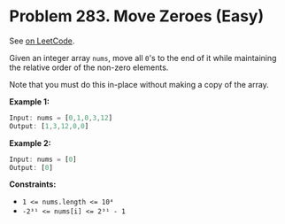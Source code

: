 Problem 283. Move Zeroes (Easy)
===============================

See [on LeetCode](https://leetcode.com/problems/move-zeroes/).

Given an integer array `nums`, move all `0`'s to the end of it while maintaining the relative order of the non-zero elements.

Note that you must do this in-place without making a copy of the array.

**Example 1:**

```Rust
Input: nums = [0,1,0,3,12]
Output: [1,3,12,0,0]
```

**Example 2:**

```Rust
Input: nums = [0]
Output: [0]
```

**Constraints:**

* `1 <= nums.length <= 10⁴`
* `-2³¹ <= nums[i] <= 2³¹ - 1`

